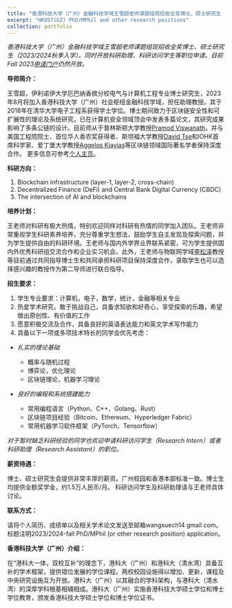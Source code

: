 ```yaml
---
title: "香港科技大学（广州）金融科技学域王雪超老师课题组现招收全奖博士、硕士研究生（2023/2024秋季入学）"
excerpt: "HKUST(GZ) PhD/MPhil and other research positions"
collection: portfolio
---
```


*香港科技大学（广州）金融科技学域王雪超老师课题组现招收全奖博士、硕士研究生（2023/2024秋季入学）。同时开放科研助理、科研访问学生等职位申请。目前Fall 2023[申请门户](https://fytgs.hkust.edu.hk/admissions/Admission-to-Guangzhou-Campus/submitting-an-application/how-apply-gz)仍然开放。*

**导师简介：**

王雪超，伊利诺伊大学厄巴纳香槟分校电气与计算机工程专业博士研究生，2023年8月将加入香港科技大学（广州）社会枢纽金融科技学域，担任助理教授。其于2018年在清华大学电子工程系获得学士学位。博士期间致力于区块链安全性和可扩展性的理论及系统研究，已在计算机安全领域顶会中发表多篇论文，其研究成果影响了多条公链的设计。目前师从于普林斯顿大学教授[Pramod Viswanath](https://ece.princeton.edu/people/pramod-viswanath)，并与美国工程院院士、首位华人香农奖获得者、斯坦福大学教授[David Tse](https://tselab.stanford.edu/people/principal-investigator/david-tse/)和IOHK首席科学家、爱丁堡大学教授[Aggelos Kiayias](https://kiayias.com/Aggelos_Kiayias/Home_of_Aggelos_Kiayias.html)等区块链领域国际著名学者保持深度合作。 更多信息可参考[个人主页](https://xuechao2.github.io/)。


**科研方向：**

1. Blockchain infrastructure (layer-1, layer-2, cross-chain)
2. Decentralized Finance (DeFi) and Central Bank Digital Currency (CBDC)
3. The intersection of AI and blockchains

**培养计划：**

王老师对科研有极大热情，特别欢迎同样对科研有热情的同学加入团队。王老师非常重视学生科研素养培养，充分尊重学生想法，鼓励学生自主发现及探索问题，并为学生提供自由的科研环境。王老师与国内外学界业界联系紧密，可为学生提供国内外优秀科研组交流合作和企业实习机会。此外，王老师与物联网学域[李松泽](https://songzli.github.io/)教授等目前通过共同指导博士生和共同承担科研项目保持深度合作，录取学生也可以选择感兴趣的教授作为第二导师进行联合指导。

**招生要求：**
1. 学生专业要求：计算机，电子，数学，统计，金融等相关专业
2. 热爱学术研究，敢于挑战自己，具备求知欲和好奇心，享受探索的乐趣，希望做出原创性、有价值的工作
3. 愿意积极交流及合作，具备良好的英语表达能力和英文学术写作能力
4. 具备以下一项或多项技术特长的同学会优先考虑：

- *扎实的理论基础*
	- 概率与随机过程
	- 博弈论，优化理论
	- 区块链理论，机器学习理论

- *良好的编程和系统搭建能力*
	- 常用编程语言（Python、C++、Golang、Rust）
	- 区块链项目经验（Bitcoin、Ethereum、Hyperledger Fabric）
	- 常用机器学习软件框架（PyTorch、Tensorflow）

*对于暂时缺乏科研经验的同学也欢迎申请科研访问学生（Research Intern）或者科研助理（Research Assistant）的职位。*

**薪资待遇：**

博士、硕士研究生会提供非常丰厚的薪资。广州校园和香港本部标准一致。博士生均提供全额奖学金，约1.5万人民币/月。
科研访问学生及科研助理请与王老师具体讨论。

**联系方式：**

请将个人简历、成绩单以及相关学术论文发送至邮箱wangxuech14 <AT> gmail <DOT> com。标题注明2023/2024-fall PhD/MPhil (or other research position) application。

**香港科技大学（广州）介绍：**

在“港科大一体，双校互补”的理念下，港科大（广州）和港科大（清水湾）具备互补的学术框架，提供错位发展的学位课程。两校校园设施得以增加、更新，课程及中央研究设施互为开放。港科大（广州）以其融合的学科架构，与港科大（清水湾）的深厚学科根基相辅相成。港科大（广州）实施香港科技大学硕士学位和博士学位教育，颁发香港科技大学硕士学位和博士学位证书。